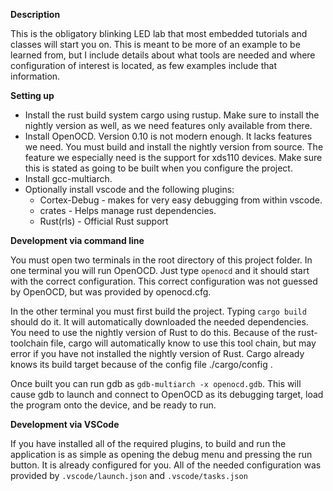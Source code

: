 
**Description**

This is the obligatory blinking LED lab that most embedded tutorials and classes will start you on. This is meant to be more of an example to be learned from, but I include details about what tools are needed and where configuration of interest is located, as few examples include that information.

**Setting up**

* Install the rust build system cargo using rustup. Make sure to install the nightly version as well, as we need features only available from there.
* Install OpenOCD. Version 0.10 is not modern enough. It lacks features we need. You must build and install the nightly version from source. The feature we especially need is the support for xds110 devices. Make sure this is stated as going to be built when you configure the project.
* Install gcc-multiarch.
* Optionally install vscode and the following plugins:
    * Cortex-Debug - makes for very easy debugging from within vscode.
    * crates - Helps manage rust dependencies.
    * Rust(rls) - Official Rust support

**Development via command line**

You must open two terminals in the root directory of this project folder. In one terminal you will run OpenOCD. Just type `openocd` and it should start with the correct configuration. This correct configuration was not guessed by OpenOCD, but was provided by openocd.cfg.

In the other terminal you must first build the project. Typing `cargo build` should do it. It will automatically downloaded the needed dependencies. You need to use the nightly version of Rust to do this. Because of the rust-toolchain file, cargo will automatically know to use this tool chain, but may error if you have not installed the nightly version of Rust. Cargo already knows its build target because of the config file ./cargo/config .

Once built you can run gdb as `gdb-multiarch -x openocd.gdb`. This will cause gdb to launch and connect to OpenOCD as its debugging target, load the program onto the device, and be ready to run.

**Development via VSCode**

If you have installed all of the required plugins, to build and run the application is as simple as opening the debug menu and pressing the run button. It is already configured for you. All of the needed configuration was provided by `.vscode/launch.json` and `.vscode/tasks.json`
